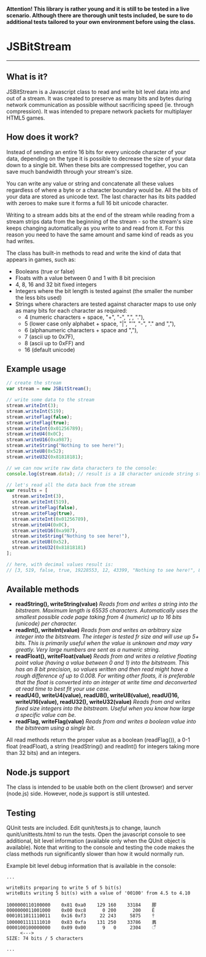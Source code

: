 **Attention! This library is rather young and it is still to be tested in a live scenario. Although there are thorough unit tests included, be sure to do additional tests tailored to your own environment before using the class.**

# JSBitStream #
---

## What is it? ##

JSBitStream is a Javascript class to read and write bit level data into and out of a stream. It was created to preserve as many bits and bytes during network communication as possible without sacrificing speed (ie. through compression). It was intended to prepare network packets for multiplayer HTML5 games.

## How does it work? ##

Instead of sending an entire 16 bits for every unicode character of your data, depending on the type it is possible to decrease the size of your data down to a single bit. When these bits are compressed together, you can save much bandwidth through your stream's size.

You can write any value or string and concatenate all these values regardless of where a byte or a character boundary would be. All the bits of your data are stored as unicode text. The last character has its bits padded with zeroes to make sure it forms a full 16 bit unicode character.

Writing to a stream adds bits at the end of the stream while reading from a stream strips data from the beginning of the stream - so the stream's size keeps changing automatically as you write to and read from it. For this reason you need to have the same amount and same kind of reads as you had writes.

The class has built-in methods to read and write the kind of data that appears in games, such as:
* Booleans (true or false)
* Floats with a value between 0 and 1 with 8 bit precision
* 4, 8, 16 and 32 bit fixed integers
* Integers where the bit length is tested against (the smaller the number the less bits used)
* Strings where characters are tested against character maps to use only as many bits for each character as required:
  * 4 (numeric characters + space, "+", "-", ",", "."), 
  * 5 (lower case only alphabet + space, "|", "'", "-", "." and ","), 
  * 6 (alphanumeric characters + space and ","), 
  * 7 (ascii up to 0x7F), 
  * 8 (ascii up to 0xFF) and 
  * 16 (default unicode)

## Example usage ##

```javascript
// create the stream
var stream = new JSBitStream();

// write some data to the stream
stream.writeInt(3);
stream.writeInt(519);
stream.writeFlag(false);
stream.writeFlag(true);
stream.writeInt(0x01256789);
stream.writeU4(0x0C);
stream.writeU16(0xa987);
stream.writeString("Nothing to see here!");
stream.writeU8(0x52);
stream.writeU32(0x81818181);

// we can now write raw data characters to the console:
console.log(stream.data); // result is a 18 character unicode string starting like this: ĥ枉쪘爀ᒝ...

// let's read all the data back from the stream
var results = [
  stream.writeInt(3),
  stream.writeInt(519),
  stream.writeFlag(false),
  stream.writeFlag(true),
  stream.writeInt(0x01256789),
  stream.writeU4(0x0C),
  stream.writeU16(0xa987),
  stream.writeString("Nothing to see here!"),
  stream.writeU8(0x52),
  stream.writeU32(0x81818181)
];

// here, with decimal values result is:
// [3, 519, false, true, 19228553, 12, 43399, "Nothing to see here!", 82, 2172748161]
```

## Available methods ##

* **readString(), writeString(value)** *Reads from and writes a string into the bitstream. Maximum length is 65535 characters. Automatically uses the smallest possible code page taking from 4 (numeric) up to 16 bits (unicode) per character.*
* **readInt(), writeInt(value)** *Reads from and writes an arbitrary size integer into the bitstream. The integer is tested fr size and will use up 5+ bits. This is primarily useful when the value is unknown and may vary greatly. Very large numbers are sent as a numeric string.*
* **readFloat(), writeFloat(value)** *Reads from and writes a relative floating point value (having a value between 0 and 1) into the bitstream. This has an 8 bit precision, so values written and then read might have a rough difference of up to 0.008. For writing other floats, it is preferable that the float is converted into an integer at write time and deconverted at read time to best fit your use case.*
* **readU4(), writeU4(value), readU8(), writeU8(value), readU()16, writeU16(value), readU32(), writeU32(value)** *Reads from and writes fixed size integers into the bitstream. Useful when you know how large a specific value can be.*
* **readFlag, writeFlag(value)** *Reads from and writes a boolean value into the bitstream using a single bit.*

All read methods return the proper value as a boolean (readFlag()), a 0-1 float (readFloat), a string (readString() and readInt() for integers taking more than 32 bits) and an integers.

## Node.js support ##

The class is intended to be usable both on the client (browser) and server (node.js) side. However, node.js support is still untested.

## Testing ##

QUnit tests are included. Edit qunit/tests.js to change, launch qunit/unittests.html to run the tests. Open the javascript console to see additional, bit level information (available only when the QUnit object is available). Note that writing to the console and testing the code makes the class methods run significantly slower than how it would normally run.

Example bit level debug information that is available in the console:

    ...
    
    writeBits preparing to write 5 of 5 bit(s)
    writeBits writing 5 bit(s) with a value of '00100' from 4.5 to 4.10
    
    1000000110100000    0x81 0xa0    129 160    33184    膠
    0000000011001000    0x00 0xc8      0 200      200    È
    0001011011110011    0x16 0xf3     22 243     5875    ᛳ
    1000001111111010    0x83 0xfa    131 250    33786    菺
    0000100100000000    0x09 0x00      9   0     2304    ऀ
         <--->
    SIZE: 74 bits / 5 characters
    
    ...

